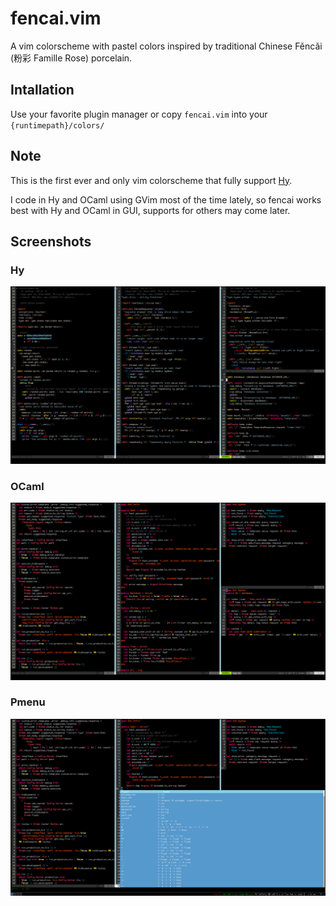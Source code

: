 fencai.vim
==========

A vim colorscheme with pastel colors inspired by
traditional Chinese Fěncǎi (粉彩 Famille Rose) porcelain.

## Intallation

Use your favorite plugin manager
or copy `fencai.vim` into your `{runtimepath}/colors/`

## Note

This is the first ever and only vim colorscheme
that fully support [Hy](https://github.com/hylang/hy).

I code in Hy and OCaml using GVim most of the time lately,
so fencai works best with Hy and OCaml in GUI,
supports for others may come later.

## Screenshots

### Hy

![hy](https://github.com/pyx/fencai.vim/blob/main/screenshots/hy.png?raw=true)

### OCaml

![ocaml](https://github.com/pyx/fencai.vim/blob/main/screenshots/ocaml.png?raw=true)

### Pmenu

![pmenu](https://github.com/pyx/fencai.vim/blob/main/screenshots/pmenu.png?raw=true)
